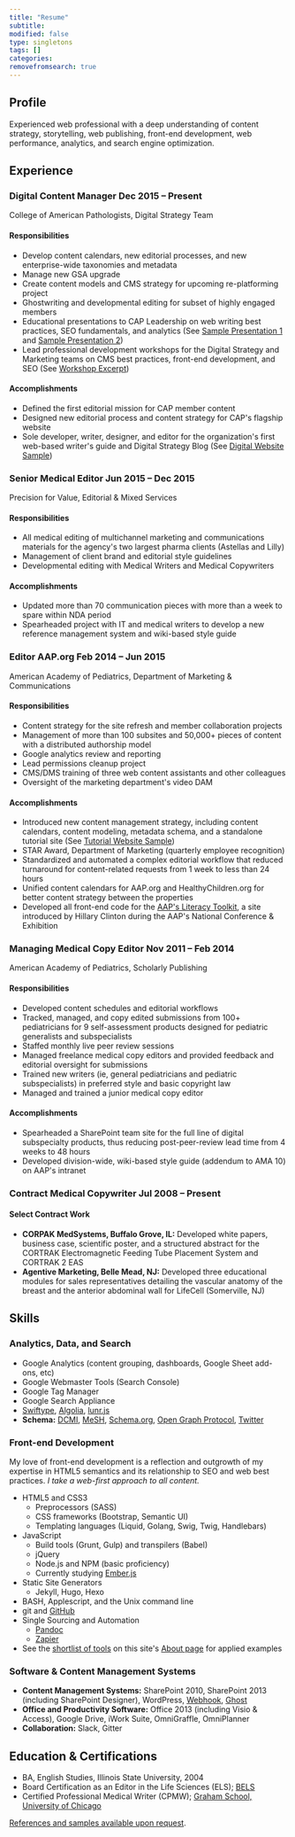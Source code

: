 ```yaml
---
title: "Resume"
subtitle:
modified: false
type: singletons
tags: []
categories:
removefromsearch: true
---
```


## Profile

Experienced web professional with a deep understanding of content strategy, storytelling, web publishing, front-end development, web performance, analytics, and search engine optimization.

## Experience

<h3 class="experience-title">Digital Content Manager <span class="work-experience-time">Dec 2015 &ndash; Present</span></h3>

<div class="employer">College of American Pathologists, Digital Strategy Team</div>

#### Responsibilities

* Develop content calendars, new editorial processes, and new enterprise-wide taxonomies and metadata
* Manage new GSA upgrade
* Create content models and CMS strategy for upcoming re-platforming project
* Ghostwriting and developmental editing for subset of highly engaged members
* Educational presentations to CAP Leadership on web writing best practices, SEO fundamentals, and analytics (See [Sample Presentation 1][] and [Sample Presentation 2][])
* Lead professional development workshops for the Digital Strategy and Marketing teams on CMS best practices, front-end development, and SEO (See [Workshop Excerpt][])

#### Accomplishments

* Defined the first editorial mission for CAP member content
* Designed new editorial process and content strategy for CAP's flagship website
* Sole developer, writer, designer, and editor for the organization's first web-based writer's guide and Digital Strategy Blog (See [Digital Website Sample][])

### Senior Medical Editor <span class="work-experience-time">Jun 2015 &ndash; Dec 2015</span>

<div class="employer">Precision for Value, Editorial &amp; Mixed Services</div>

#### Responsibilities

* All medical editing of multichannel marketing and communications materials for the agency's two largest pharma clients (Astellas and Lilly)
* Management of client brand and editorial style guidelines
* Developmental editing with Medical Writers and Medical Copywriters

#### Accomplishments

* Updated more than 70 communication pieces with more than a week to spare within NDA period
* Spearheaded project with IT and medical writers to develop a new reference management system and wiki-based style guide

### Editor AAP.org <span class="work-experience-time">Feb 2014 &ndash; Jun 2015</span>

<div class="employer">American Academy of Pediatrics, Department of Marketing & Communications</div>

#### Responsibilities

* Content strategy for the site refresh and member collaboration projects
* Management of more than 100 subsites and 50,000+ pieces of content with a distributed authorship model
* Google analytics review and reporting
* Lead permissions cleanup project
* CMS/DMS training of three web content assistants and other colleagues
* Oversight of the marketing department's video DAM

#### Accomplishments

* Introduced new content management strategy, including content calendars, content modeling, metadata schema, and a standalone tutorial site (See [Tutorial Website Sample][])
* STAR Award, Department of Marketing (quarterly employee recognition)
* Standardized and automated a complex editorial workflow that reduced turnaround for content-related requests from 1 week to less than 24 hours
* Unified content calendars for AAP.org and HealthyChildren.org for better content strategy between the properties
* Developed all front-end code for the [AAP's Literacy Toolkit](https://littoolkit.aap.org), a site introduced by Hillary Clinton during the AAP's National Conference & Exhibition

### Managing Medical Copy Editor <span class="work-experience-time">Nov 2011 &ndash; Feb 2014</span>

<div class="employer">American Academy of Pediatrics, Scholarly Publishing</div>

#### Responsibilities

* Developed content schedules and editorial workflows
* Tracked, managed, and copy edited submissions from 100+ pediatricians for 9 self-assessment products designed for pediatric generalists and subspecialists
* Staffed monthly live peer review sessions
* Managed freelance medical copy editors and provided feedback and editorial oversight for submissions
* Trained new writers (ie, general pediatricians and pediatric subspecialists) in preferred style and basic copyright law
* Managed and trained a junior medical copy editor

#### Accomplishments

* Spearheaded a SharePoint team site for the full line of digital subspecialty products, thus reducing post-peer-review lead time from 4 weeks to 48 hours
* Developed division-wide, wiki-based style guide (addendum to AMA 10) on AAP's intranet

### Contract Medical Copywriter <span class="work-experience-time">Jul 2008 &ndash; Present</span>

#### Select Contract Work

* **CORPAK MedSystems, Buffalo Grove, IL:** Developed white papers, business case, scientific poster, and a structured abstract for the CORTRAK Electromagnetic Feeding Tube Placement System and CORTRAK 2 EAS
* **Agentive Marketing, Belle Mead, NJ:** Developed three educational modules for sales representatives detailing the vascular anatomy of the breast and the anterior abdominal wall for LifeCell (Somerville, NJ)

## Skills

### Analytics, Data, and Search

* Google Analytics (content grouping, dashboards, Google Sheet add-ons, etc)
* Google Webmaster Tools (Search Console)
* Google Tag Manager
* Google Search Appliance
* [Swiftype][], [Algolia][], [lunr.js][]
* **Schema:** [DCMI][], [MeSH][], [Schema.org][], [Open Graph Protocol][], [Twitter][]

### Front-end Development

My love of front-end development is a reflection and outgrowth of my expertise in HTML5 semantics and its relationship to SEO and web best practices. *I take a web-first approach to all content.*

* HTML5 and CSS3
  * Preprocessors (SASS)
  * CSS frameworks (Bootstrap, Semantic UI)
  * Templating languages (Liquid, Golang, Swig, Twig, Handlebars)
* JavaScript
  * Build tools (Grunt, Gulp) and transpilers (Babel)
  * jQuery
  * Node.js and NPM (basic proficiency)
  * Currently studying [Ember.js][]
* Static Site Generators
  * Jekyll, Hugo, Hexo
* BASH, Applescript, and the Unix command line
* git and [GitHub][]
* Single Sourcing and Automation
  * [Pandoc][]
  * [Zapier][]
* See the [shortlist of tools][] on this site's [About page] for applied examples

### Software & Content Management Systems

* **Content Management Systems:** SharePoint 2010, SharePoint 2013 (including SharePoint Designer), WordPress, [Webhook][], [Ghost][]
* **Office and Productivity Software:** Office 2013 (including Visio & Access), Google Drive, iWork Suite, OmniGraffle, OmniPlanner
* **Collaboration:** Slack, Gitter

## Education & Certifications

* BA, English Studies, Illinois State University, 2004
* Board Certification as an Editor in the Life Sciences (ELS); [BELS][]
* Certified Professional Medical Writer (CPMW); [Graham School, University of Chicago][]

[References and samples available upon request](/contact).

[About page]: /about
[Algolia]: https://www.algolia.com
[BELS]: http://www.bels.org/
[DCMI]: http://dublincore.org/
[Digital Website Sample]: /docsample
[Ember.js]: http://emberjs.com/
[Ghost]: https://ghost.org/
[GitHub]: https://www.github.com/rdwatters
[Graham School, University of Chicago]: https://grahamschool.uchicago.edu/
[lunr.js]: http://lunrjs.com/
[MeSH]: https://www.nlm.nih.gov/mesh/
[Open Graph Protocol]: http://ogp.me/
[Ooyala]: http://www.ooyala.com/
[Pandoc]: http://pandoc.org/
[Precision for Value]: http://www.precisionforvalue.com/
[Sample Presentation 1]: /presentationsample1
[Sample Presentation 2]: /presentationsample2
[Schema.org]: http://schema.org/
[shortlist of tools]: /about#site-development
[Swiftype]: https://swiftype.com/
[Tutorial Website Sample]: /migrationsample
[Twitter]: https://dev.twitter.com/cards/markup
[Webhook]: http://www.webhook.com/
[Workshop Excerpt]: /presentationsample3
[Zapier]: https://zapier.com/